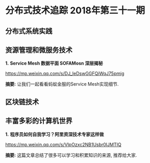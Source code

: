 # 分布式技术追踪 2018年第三十一期

## 分布式系统实践

## 资源管理和微服务技术
**1.** **Service Mesh 数据平面 SOFAMosn 深层揭秘**

https://mp.weixin.qq.com/s/DJ_IeDswGGFQiWqJ75pmig

**摘要:** 让我们一起看看蚂蚁金服的Service Mesh实现细节.

## 区块链技术

## 丰富多彩的计算机世界
**1.** **程序员如何自我学习？阿里资深技术专家这样做**

https://mp.weixin.qq.com/s/VlpOzxc2NB1Usbr0IJMTIQ

**摘要:** 这篇文章总结了很多可以学习和积累知识的来源, 推荐给大家.
